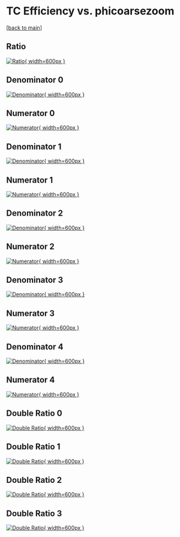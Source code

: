 # TC Efficiency vs. phicoarsezoom

[[back to main](./)]



## Ratio

[![Ratio](../mtv/var/TC_xtr_0_1_eff_phicoarsezoom.png){ width=600px }](../mtv/var/TC_xtr_0_1_eff_phicoarsezoom.pdf)

## Denominator 0

[![Denominator](../mtv/den/TC_xtr_0_1_eff_phicoarsezoom_den0.png){ width=600px }](../mtv/den/TC_xtr_0_1_eff_phicoarsezoom_den0.pdf)

## Numerator 0

[![Numerator](../mtv/num/TC_xtr_0_1_eff_phicoarsezoom_num0.png){ width=600px }](../mtv/num/TC_xtr_0_1_eff_phicoarsezoom_num0.pdf)

## Denominator 1

[![Denominator](../mtv/den/TC_xtr_0_1_eff_phicoarsezoom_den1.png){ width=600px }](../mtv/den/TC_xtr_0_1_eff_phicoarsezoom_den1.pdf)

## Numerator 1

[![Numerator](../mtv/num/TC_xtr_0_1_eff_phicoarsezoom_num1.png){ width=600px }](../mtv/num/TC_xtr_0_1_eff_phicoarsezoom_num1.pdf)

## Denominator 2

[![Denominator](../mtv/den/TC_xtr_0_1_eff_phicoarsezoom_den2.png){ width=600px }](../mtv/den/TC_xtr_0_1_eff_phicoarsezoom_den2.pdf)

## Numerator 2

[![Numerator](../mtv/num/TC_xtr_0_1_eff_phicoarsezoom_num2.png){ width=600px }](../mtv/num/TC_xtr_0_1_eff_phicoarsezoom_num2.pdf)

## Denominator 3

[![Denominator](../mtv/den/TC_xtr_0_1_eff_phicoarsezoom_den3.png){ width=600px }](../mtv/den/TC_xtr_0_1_eff_phicoarsezoom_den3.pdf)

## Numerator 3

[![Numerator](../mtv/num/TC_xtr_0_1_eff_phicoarsezoom_num3.png){ width=600px }](../mtv/num/TC_xtr_0_1_eff_phicoarsezoom_num3.pdf)

## Denominator 4

[![Denominator](../mtv/den/TC_xtr_0_1_eff_phicoarsezoom_den4.png){ width=600px }](../mtv/den/TC_xtr_0_1_eff_phicoarsezoom_den4.pdf)

## Numerator 4

[![Numerator](../mtv/num/TC_xtr_0_1_eff_phicoarsezoom_num4.png){ width=600px }](../mtv/num/TC_xtr_0_1_eff_phicoarsezoom_num4.pdf)

## Double Ratio 0

[![Double Ratio](../mtv/ratio/TC_xtr_0_1_eff_phicoarsezoom_ratio0.png){ width=600px }](../mtv/ratio/TC_xtr_0_1_eff_phicoarsezoom_ratio0.pdf)

## Double Ratio 1

[![Double Ratio](../mtv/ratio/TC_xtr_0_1_eff_phicoarsezoom_ratio1.png){ width=600px }](../mtv/ratio/TC_xtr_0_1_eff_phicoarsezoom_ratio1.pdf)

## Double Ratio 2

[![Double Ratio](../mtv/ratio/TC_xtr_0_1_eff_phicoarsezoom_ratio2.png){ width=600px }](../mtv/ratio/TC_xtr_0_1_eff_phicoarsezoom_ratio2.pdf)

## Double Ratio 3

[![Double Ratio](../mtv/ratio/TC_xtr_0_1_eff_phicoarsezoom_ratio3.png){ width=600px }](../mtv/ratio/TC_xtr_0_1_eff_phicoarsezoom_ratio3.pdf)

